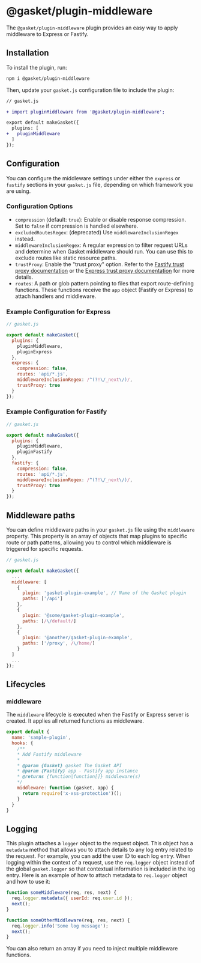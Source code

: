 # @gasket/plugin-middleware

The `@gasket/plugin-middleware` plugin provides an easy way to apply middleware
to Express or Fastify.

## Installation

To install the plugin, run:

```sh
npm i @gasket/plugin-middleware
```

Then, update your `gasket.js` configuration file to include the plugin:

```diff
// gasket.js

+ import pluginMiddleware from '@gasket/plugin-middleware';

export default makeGasket({
  plugins: [
+   pluginMiddleware
  ]
});
```

## Configuration

You can configure the middleware settings under either the `express` or
`fastify` sections in your `gasket.js` file, depending on which framework you are
using.

### Configuration Options

- `compression` (default: `true`): Enable or disable response compression. Set
  to `false` if compression is handled elsewhere.
- `excludedRoutesRegex`: (deprecated) Use `middlewareInclusionRegex` instead.
- `middlewareInclusionRegex`: A regular expression to filter request URLs and
  determine when Gasket middleware should run. You can use this to exclude
  routes like static resource paths.
- `trustProxy`: Enable the "trust proxy" option. Refer to the [Fastify trust
  proxy documentation] or the [Express trust proxy documentation] for more
  details.
- `routes`: A path or glob pattern pointing to files that export route-defining
  functions. These functions receive the `app` object (Fastify or Express) to
  attach handlers and middleware.

### Example Configuration for Express

```js
// gasket.js

export default makeGasket({
  plugins: {
    pluginMiddleware,
    pluginExpress
  },
  express: {
    compression: false,
    routes: 'api/*.js',
    middlewareInclusionRegex: /^(?!\/_next\/)/,
    trustProxy: true
  }
});
```

### Example Configuration for Fastify

```js
// gasket.js

export default makeGasket({
  plugins: {
    pluginMiddleware,
    pluginFastify
  },
  fastify: {
    compression: false,
    routes: 'api/*.js',
    middlewareInclusionRegex: /^(?!\/_next\/)/,
    trustProxy: true
  }
});
```

## Middleware paths

You can define middleware paths in your `gasket.js` file using the `middleware`
property. This property is an array of objects that map plugins to specific
route or path patterns, allowing you to control which middleware is triggered
for specific requests.

```js
// gasket.js

export default makeGasket({
  ...
  middleware: [
    {
      plugin: 'gasket-plugin-example', // Name of the Gasket plugin
      paths: ['/api']
    },
    {
      plugin: '@some/gasket-plugin-example',
      paths: [/\/default/]
    },
    {
      plugin: '@another/gasket-plugin-example',
      paths: ['/proxy', /\/home/]
    }
  ]
  ...
});

```

## Lifecycles

### middleware

The `middleware` lifecycle is executed when the Fastify or Express server is
created. It applies all returned functions as middleware.

```js
export default {
  name: 'sample-plugin',
  hooks: {
    /**
    * Add Fastify middleware
    *
    * @param {Gasket} gasket The Gasket API
    * @param {Fastify} app - Fastify app instance
    * @returns {function|function[]} middleware(s)
    */
    middleware: function (gasket, app) {
      return require('x-xss-protection')();
    }
  }
}
```

## Logging

This plugin attaches a `logger` object to the request object.
This object has a `metadata` method that allows you to attach details to any log
entry related to the request.
For example, you can add the user ID to each log entry.
When logging within the context of a request, use the `req.logger` object
instead of the global `gasket.logger` so that contextual information is included
in the log entry. Here is an example of how to attach metadata to  `req.logger`
object and how to use it:

```js
function someMiddleware(req, res, next) {
  req.logger.metadata({ userId: req.user.id });
  next();
}

function someOtherMiddleware(req, res, next) {
  req.logger.info('Some log message');
  next();
}
```

You can also return an array if you need to inject multiple middleware
functions.

<!-- LINKS -->

[Fastify trust proxy documentation]:https://fastify.dev/docs/latest/Reference/Server/#trustproxy
[Express trust proxy documentation]:https://expressjs.com/en/guide/behind-proxies.html
